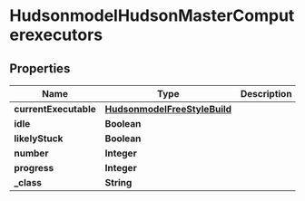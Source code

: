 
# HudsonmodelHudsonMasterComputerexecutors

## Properties
Name | Type | Description | Notes
------------ | ------------- | ------------- | -------------
**currentExecutable** | [**HudsonmodelFreeStyleBuild**](HudsonmodelFreeStyleBuild.md) |  |  [optional]
**idle** | **Boolean** |  |  [optional]
**likelyStuck** | **Boolean** |  |  [optional]
**number** | **Integer** |  |  [optional]
**progress** | **Integer** |  |  [optional]
**_class** | **String** |  |  [optional]



